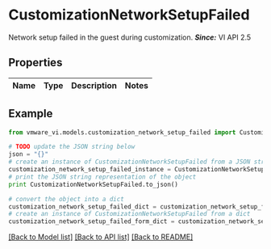 # CustomizationNetworkSetupFailed

Network setup failed in the guest during customization.  ***Since:*** VI API 2.5 

## Properties
Name | Type | Description | Notes
------------ | ------------- | ------------- | -------------

## Example

```python
from vmware_vi.models.customization_network_setup_failed import CustomizationNetworkSetupFailed

# TODO update the JSON string below
json = "{}"
# create an instance of CustomizationNetworkSetupFailed from a JSON string
customization_network_setup_failed_instance = CustomizationNetworkSetupFailed.from_json(json)
# print the JSON string representation of the object
print CustomizationNetworkSetupFailed.to_json()

# convert the object into a dict
customization_network_setup_failed_dict = customization_network_setup_failed_instance.to_dict()
# create an instance of CustomizationNetworkSetupFailed from a dict
customization_network_setup_failed_form_dict = customization_network_setup_failed.from_dict(customization_network_setup_failed_dict)
```
[[Back to Model list]](../README.md#documentation-for-models) [[Back to API list]](../README.md#documentation-for-api-endpoints) [[Back to README]](../README.md)


